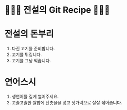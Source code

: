 # 👨🏻‍🍳 전설의 Git Recipe 👩🏻‍🍳

# 전설의 돈부리

1. 다진 고기를 준비합니다.
2. 고기를 튀깁니다.
3. 고기를 그냥 먹습니다.

# 연어스시
1. 생연어를 길게 썰어주세요.
2. 고슬고슬한 쌀밥에 단촛물을 넣고 젓가락으로 살살 섞어줍니다.
